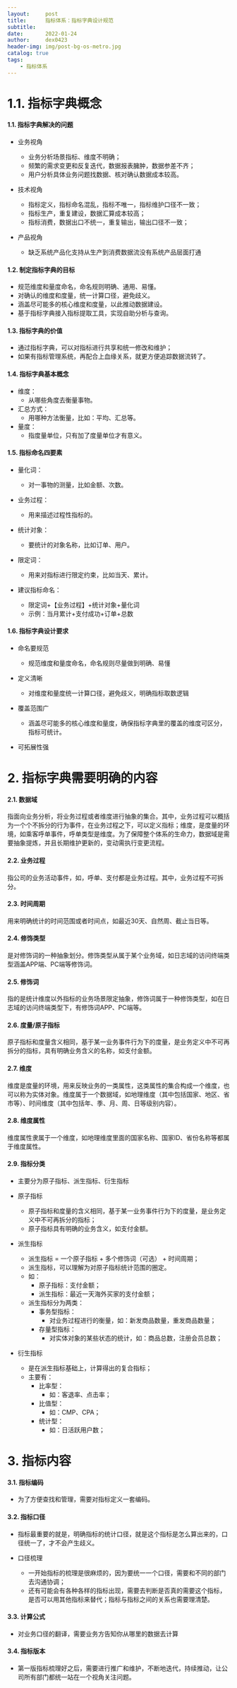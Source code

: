 ```yaml
---
layout:     post
title:      指标体系：指标字典设计规范
subtitle:   
date:       2022-01-24
author:     dex0423
header-img: img/post-bg-os-metro.jpg
catalog: true
tags:
    - 指标体系
---
```



# 1.1. 指标字典概念 

#### 1.1. 指标字典解决的问题

- 业务视角
    - 业务分析场景指标、维度不明确；
    - 频繁的需求变更和反复迭代，数据报表臃肿，数据参差不齐；
    - 用户分析具体业务问题找数据、核对确认数据成本较高。
      
- 技术视角
    - 指标定义，指标命名混乱，指标不唯一，指标维护口径不一致；
    - 指标生产，重复建设，数据汇算成本较高；
    - 指标消费，数据出口不统一，重复输出，输出口径不一致；
      
- 产品视角
    - 缺乏系统产品化支持从生产到消费数据流没有系统产品层面打通


#### 1.2. 制定指标字典的目标
     
- 规范维度和量度命名，命名规则明确、通用、易懂。
- 对确认的维度和度量，统一计算口径，避免歧义。
- 涵盖尽可能多的核心维度和度量，以此推动数据建设。
- 基于指标字典接入指标提取工具，实现自助分析与查询。
 
#### 1.3. 指标字典的价值

- 通过指标字典，可以对指标进行共享和统一修改和维护；
- 如果有指标管理系统，再配合上血缘关系，就更方便追踪数据流转了。

#### 1.4. 指标字典基本概念
 
- 维度：
    - 从哪些角度去衡量事物。
- 汇总方式：
    - 用哪种方法衡量，比如：平均、汇总等。
- 量度：
    - 指度量单位，只有加了度量单位才有意义。
 
#### 1.5. 指标命名四要素
 
- 量化词：
    - 对一事物的测量，比如金额、次数。
- 业务过程：
    - 用来描述过程性指标的。
- 统计对象：
    - 要统计的对象名称，比如订单、用户。
- 限定词：
    - 用来对指标进行限定约束，比如当天、累计。
 
- 建议指标命名：
    - 限定词+【业务过程】+统计对象+量化词
    - 示例：当月累计+支付成功+订单+总数

#### 1.6. 指标字典设计要求
          
- 命名要规范
    - 规范维度和量度命名，命名规则尽量做到明确、易懂

- 定义清晰
    - 对维度和量度统一计算口径，避免歧义，明确指标取数逻辑

- 覆盖范围广
    - 涵盖尽可能多的核心维度和量度，确保指标字典里的覆盖的维度可区分，指标可统计。

- 可拓展性强

# 2. 指标字典需要明确的内容

#### 2.1. 数据域

指面向业务分析，将业务过程或者维度进行抽象的集合。其中，业务过程可以概括为一个个不拆分的行为事件，在业务过程之下，可以定义指标；维度，是度量的环境，如乘客呼单事件，呼单类型是维度。为了保障整个体系的生命力，数据域是需要抽象提炼，并且长期维护更新的，变动需执行变更流程。

#### 2.2. 业务过程

指公司的业务活动事件，如，呼单、支付都是业务过程。其中，业务过程不可拆分。

#### 2.3. 时间周期

用来明确统计的时间范围或者时间点，如最近30天、自然周、截止当日等。

#### 2.4. 修饰类型

是对修饰词的一种抽象划分。修饰类型从属于某个业务域，如日志域的访问终端类型涵盖APP端、PC端等修饰词。

#### 2.5. 修饰词

指的是统计维度以外指标的业务场景限定抽象，修饰词属于一种修饰类型，如在日志域的访问终端类型下，有修饰词APP、PC端等。

#### 2.6. 度量/原子指标

原子指标和度量含义相同，基于某一业务事件行为下的度量，是业务定义中不可再拆分的指标，具有明确业务含义的名称，如支付金额。

#### 2.7. 维度

维度是度量的环境，用来反映业务的一类属性，这类属性的集合构成一个维度，也可以称为实体对象。维度属于一个数据域，如地理维度（其中包括国家、地区、省市等）、时间维度（其中包括年、季、月、周、日等级别内容）。

#### 2.8. 维度属性

维度属性隶属于一个维度，如地理维度里面的国家名称、国家ID、省份名称等都属于维度属性。

#### 2.9. 指标分类

- 主要分为原子指标、派生指标、衍生指标

- 原子指标
    - 原子指标和度量的含义相同，基于某一业务事件行为下的度量，是业务定义中不可再拆分的指标；
    - 原子指标具有明确的业务含义，如支付金额。

- 派生指标
    - 派生指标 = 一个原子指标 + 多个修饰词（可选） + 时间周期；
    - 派生指标，可以理解为对原子指标统计范围的圈定。
    - 如：    
        - 原子指标：支付金额；
        - 派生指标：最近一天海外买家的支付金额；
    - 派生指标分为两类：
        - 事务型指标：
            - 对业务过程进行的衡量，如：新发商品数量，重发商品数量；
        - 存量型指标：
            - 对实体对象的某些状态的统计，如：商品总数，注册会员总数；

- 衍生指标
    - 是在派生指标基础上，计算得出的复合指标；
    - 主要有：
        - 比率型：
            - 如：客退率、点击率；
        - 比值型：
            - 如：CMP、CPA；
        - 统计型：
            - 如：日活跃用户数；
            
# 3. 指标内容

#### 3.1. 指标编码

- 为了方便查找和管理，需要对指标定义一套编码。

#### 3.2. 指标口径

- 指标最重要的就是，明确指标的统计口径，就是这个指标是怎么算出来的，口径统一了，才不会产生歧义。

- 口径梳理
    - 一开始指标的梳理是很麻烦的，因为要统一一个口径，需要和不同的部门去沟通协调；
    - 还有可能会有各种各样的指标出现，需要去判断是否真的需要这个指标，是否可以用其他指标来替代；指标与指标之间的关系也需要理清楚。
    
#### 3.3. 计算公式

- 对业务口径的翻译，需要业务方告知你从哪里的数据去计算

#### 3.4. 指标版本

- 第一版指标梳理好之后，需要进行推广和维护，不断地迭代，持续推动，让公司所有部门都统一站在一个视角关注问题。

